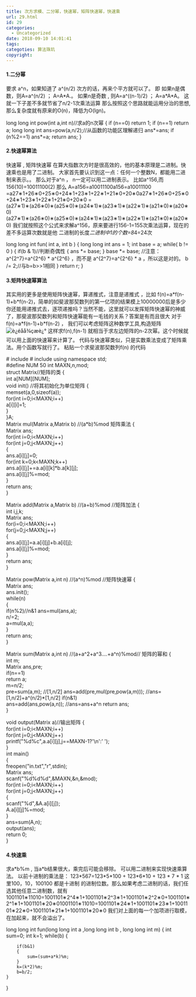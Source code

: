 ```yaml
---
title: 次方求模、二分幂，快速幂，矩阵快速幂，快速乘
url: 29.html
id: 29
categories:
  - Uncategorized
date: 2018-09-10 14:01:41
tags:
categoties: 算法珠玑
copyright:
---
```


#### 1.二分幂

要求 a^n，如果知道了 a^(n/2) 次方的话，再来个平方就可以了。 即 如果n是偶数，则A=a^(n/2) ； A=A\*A.。 如果n是奇数 , 则A=a^((n-1)/2) ； A=a\*A*A。 这就一下子差不多就节省了n/2-1次乘法运算 那么按照这个思路就能运用分治的思想,那么复杂度就有原来的O(n)，降低为O(lgn)。

long long int pow(int a,int n)//求a的n次幂
{
    if (n==0)
        return 1;
    if (n==1)
        return a;
    long long int ans=pow(a,n/2);//从函数的功能区理解递归
    ans*=ans;
    if (n%2==1)
        ans*=a;
    return ans;
}

#### 2.快速幂算法

快速幂 , 矩阵快速幂 在算大指数次方时是很高效的，他的基本原理是二进制。快速乘也是用了二进制。 大家首先要认识到这一点：任何一个整数N，都能用二进制来表示。。 那么对于a^n ， n一定可以用二进制表示。 比如a^156,而156(10)=10011100(2) 那么 A=a156=a10011100a156=a10011100 =a27∗1+26∗0+25∗0+24∗1+23∗1+22∗1+21∗0+20∗0a27∗1+26∗0+25∗0+24∗1+23∗1+22∗1+21∗0+20∗0 =(a27∗1)∗(a26∗0)∗(a25∗0)∗(a24∗1)∗(a23∗1)∗(a22∗1)∗(a21∗0)∗(a20∗0)(a27∗1)∗(a26∗0)∗(a25∗0)∗(a24∗1)∗(a23∗1)∗(a22∗1)∗(a21∗0)∗(a20∗0) 我们就按照这个公式来求解a^156，原来要进行156-1=155次乘法运算，现在的差不多运算次数就是他 二进制的长度*二进制中1的个数=8*4=24次

long long int fun( int a, int b ) 
{
    long long int ans = 1;
    int base = a;
    while( b != 0 ) 
    {
        if(b & 1)//判断奇偶性
        {
            ans *= base;
        }
         base *= base; //注意：a^{2^7}=a^{2^6} * a^{2^6} ，而不是 a^{2^7}=a^{2^6} * a ，所以这是对的。
        b /= 2;//与b=b>>1相同
    }
    return r;
}

#### 3.矩阵快速幂算法

其实用的更多是使用矩阵快速幂，算递推式，注意是递推式 ，比如 f(n)=a\*f(n-1)+b\*f(n-2)，简单的如斐波那契数列的第一亿项的结果模上10000000后是多少你还能用递推式去，逐项递推吗？当然不能，这里就可以发挥矩阵快速幂的神威了，那斐波那契数列和矩阵快速幂能有一毛钱的关系？答案是有而且很大 对于f(n)=a\*f(n-1)+b\*f(n-2) ， 我们可以考虑矩阵这种数学工具,构造矩阵 ![è¿éåå¾çæè¿°](https://img-blog.csdn.net/20170405182049992?watermark/2/text/aHR0cDovL2Jsb2cuY3Nkbi5uZXQvTW9zQmVzdA==/font/5a6L5L2T/fontsize/400/fill/I0JBQkFCMA==/dissolve/70/gravity/SouthEast) 这样求f(n),f(n-1) 就相当于求左边矩阵的n-2次幂。这个时候就可以用上面的快速幂来计算了。 代码与快速幂类似，只是实数乘法变成了矩阵乘法。用个函数写就行了。 粘贴一个求斐波那契数列f(n) 的代码

\# include<cstdio> 
\# include<cstring> 
using namespace std;  
#define NUM 50 
int MAXN,n,mod;  
struct Matrix//矩阵的类 
{  
    int a\[NUM\]\[NUM\];  
    void init()          //将其初始化为单位矩阵 
    {  
        memset(a,0,sizeof(a));  
        for(int i=0;i<MAXN;i++)  
            a\[i\]\[i\]=1;  
    }  
}A;  
Matrix mul(Matrix a,Matrix b) //(a*b)%mod  矩阵乘法 
{  
    Matrix ans;  
    for(int i=0;i<MAXN;i++)  
        for(int j=0;j<MAXN;j++)  
        {  
            ans.a\[i\]\[j\]=0;  
            for(int k=0;k<MAXN;k++)  
                ans.a\[i\]\[j\]+=a.a\[i\]\[k\]*b.a\[k\]\[j\];  
            ans.a\[i\]\[j\]%=mod;  
        }  
    return ans;  
}  

Matrix add(Matrix a,Matrix b) //(a+b)%mod  //矩阵加法 
{  
    int i,j,k;  
    Matrix ans;  
    for(i=0;i<MAXN;i++)  
        for(j=0;j<MAXN;j++)  
        {  
            ans.a\[i\]\[j\]=a.a\[i\]\[j\]+b.a\[i\]\[j\];  
            ans.a\[i\]\[j\]%=mod;  
        }  
    return ans;  
}  

Matrix pow(Matrix a,int n)   //(a^n)%mod  //矩阵快速幂 
{  
    Matrix ans;  
    ans.init();  
    while(n)  
    {  
        if(n%2)//n&1 
            ans=mul(ans,a);  
        n/=2;  
        a=mul(a,a);  
    }  
    return ans;  
}  

Matrix sum(Matrix a,int n) //(a+a^2+a^3....+a^n)%mod// 矩阵的幂和 
{  
    int m;  
    Matrix ans,pre;  
    if(n==1)  
        return a;  
    m=n/2;  
    pre=sum(a,m);                     //\[1,n/2\] 
    ans=add(pre,mul(pre,pow(a,m)));  //ans=\[1,n/2\]+a^(n/2)*\[1,n/2\] 
    if(n&1)  
        ans=add(ans,pow(a,n));         //ans=ans+a^n 
    return ans;  
}  

void output(Matrix a)//输出矩阵 
{  
    for(int i=0;i<MAXN;i++)  
        for(int j=0;j<MAXN;j++)  
            printf("%d%c",a.a\[i\]\[j\],j==MAXN-1?'\\n':' ');  
}  
int main()  
{  
    freopen("in.txt","r",stdin);  
    Matrix ans;  
    scanf("%d%d%d",&MAXN,&n,&mod);  
    for(int i=0;i<MAXN;i++)  
        for(int j=0;j<MAXN;j++)  
        {  
            scanf("%d",&A.a\[i\]\[j\]);  
            A.a\[i\]\[j\]%=mod;  
        }  
    ans=sum(A,n);  
    output(ans);  
    return 0;  
}

#### 4.快速乘

求a\*b%m , 当a\*b结果很大，乘完后可能会移除。 可以用二进制来实现快速乘算法。 以前十进制的乘法是： 123\*567=123\*5\*100 + 123\*6\*10 + 123 \* 7 * 1 这里100，10，100100 都是十进制 的进制位数。那么如果考虑二进制的话，我们任选其他任意二进制数，就有 1001101∗11010=1001101∗2^4∗1+1001101∗2^3∗1+1001101∗2^2∗0+1001101∗2^1∗1+1001101∗20∗01001101∗11010=1001101∗24∗1+1001101∗23∗1+1001101∗22∗0+1001101∗21∗1+1001101∗20∗0 我们对上面的每一个加项进行取模，在加起来，就不会溢出了。

long long int fun(long long int a ,long long int b , long long int m)
{
    int sum=0;
    int k=1;
    while(b)
    {

        if(b&1)
        {
            sum=(sum+a*k)%m;
        }
        k=(k*2)%m;
        b=b/2;
    }
}
